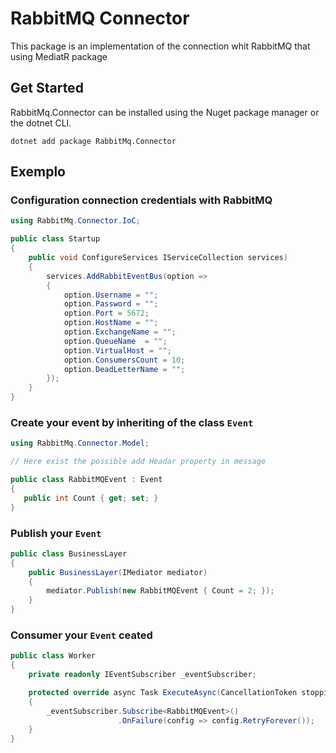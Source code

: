 # RabbitMQ Connector

This package is an implementation of the connection whit RabbitMQ that using MediatR package

## Get Started

RabbitMq.Connector can be installed using the Nuget package manager or the dotnet CLI.

```
dotnet add package RabbitMq.Connector 
```

## Exemplo

### Configuration connection credentials with RabbitMQ
```csharp
using RabbitMq.Connector.IoC;

public class Startup 
{
    public void ConfigureServices IServiceCollection services)
    {
        services.AddRabbitEventBus(option => 
        {
            option.Username = "";
            option.Password = "";
            option.Port = 5672;
            option.HostName = "";
            option.ExchangeName = "";
            option.QueueName  = "";
            option.VirtualHost = "";
            option.ConsumersCount = 10;
            option.DeadLetterName = "";
        });
    }
}
```
### Create your event by inheriting of the class `Event`
```csharp
using RabbitMq.Connector.Model;

// Here exist the possible add Headar property in message

public class RabbitMQEvent : Event 
{
   public int Count { get; set; }
}
```
### Publish your `Event`
```csharp
public class BusinessLayer
{
    public BusinessLayer(IMediator mediator)
    {
        mediator.Publish(new RabbitMQEvent { Count = 2; });
    }
}
```
### Consumer your `Event` ceated
```csharp
public class Worker
{        
    private readonly IEventSubscriber _eventSubscriber;

    protected override async Task ExecuteAsync(CancellationToken stoppingToken)
    {
        _eventSubscriber.Subscribe<RabbitMQEvent>()
                        .OnFailure(config => config.RetryForever());
    }
}
```
